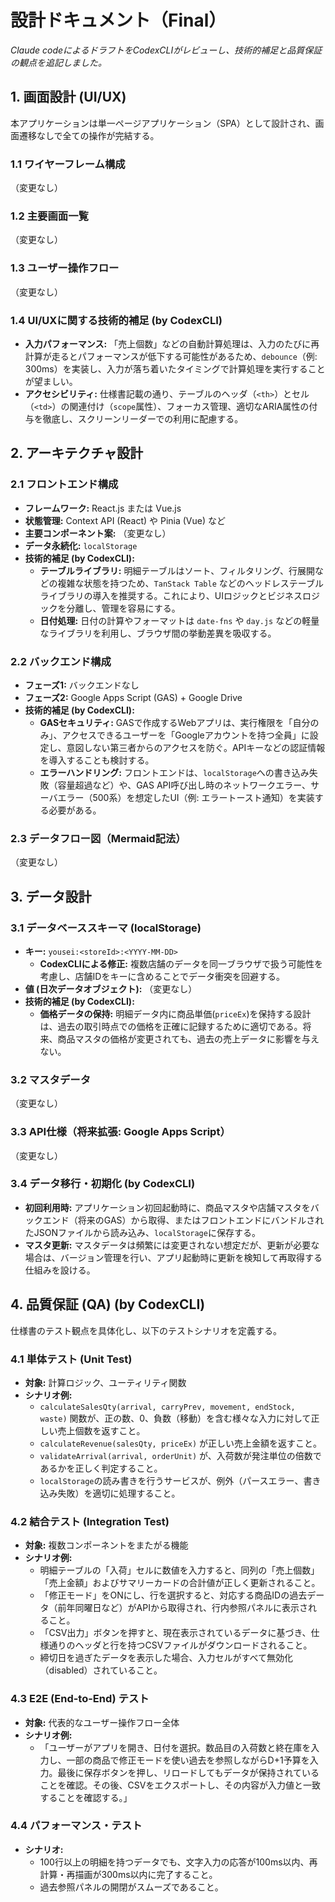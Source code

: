 # 設計ドキュメント（Final）

*Claude codeによるドラフトをCodexCLIがレビューし、技術的補足と品質保証の観点を追記しました。*

## 1. 画面設計 (UI/UX)
本アプリケーションは単一ページアプリケーション（SPA）として設計され、画面遷移なしで全ての操作が完結する。

### 1.1 ワイヤーフレーム構成
（変更なし）

### 1.2 主要画面一覧
（変更なし）

### 1.3 ユーザー操作フロー
（変更なし）

### 1.4 UI/UXに関する技術的補足 (by CodexCLI)
- **入力パフォーマンス:** 「売上個数」などの自動計算処理は、入力のたびに再計算が走るとパフォーマンスが低下する可能性があるため、`debounce`（例: 300ms）を実装し、入力が落ち着いたタイミングで計算処理を実行することが望ましい。
- **アクセシビリティ:** 仕様書記載の通り、テーブルのヘッダ（`<th>`）とセル（`<td>`）の関連付け（`scope`属性）、フォーカス管理、適切なARIA属性の付与を徹底し、スクリーンリーダーでの利用に配慮する。

## 2. アーキテクチャ設計

### 2.1 フロントエンド構成
- **フレームワーク:** React.js または Vue.js
- **状態管理:** Context API (React) や Pinia (Vue) など
- **主要コンポーネント案:** （変更なし）
- **データ永続化:** `localStorage`
- **技術的補足 (by CodexCLI):**
    - **テーブルライブラリ:** 明細テーブルはソート、フィルタリング、行展開などの複雑な状態を持つため、`TanStack Table` などのヘッドレステーブルライブラリの導入を推奨する。これにより、UIロジックとビジネスロジックを分離し、管理を容易にする。
    - **日付処理:** 日付の計算やフォーマットは `date-fns` や `day.js` などの軽量なライブラリを利用し、ブラウザ間の挙動差異を吸収する。

### 2.2 バックエンド構成
- **フェーズ1:** バックエンドなし
- **フェーズ2:** Google Apps Script (GAS) + Google Drive
- **技術的補足 (by CodexCLI):**
    - **GASセキュリティ:** GASで作成するWebアプリは、実行権限を「自分のみ」、アクセスできるユーザーを「Googleアカウントを持つ全員」に設定し、意図しない第三者からのアクセスを防ぐ。APIキーなどの認証情報を導入することも検討する。
    - **エラーハンドリング:** フロントエンドは、`localStorage`への書き込み失敗（容量超過など）や、GAS API呼び出し時のネットワークエラー、サーバエラー（500系）を想定したUI（例: エラートースト通知）を実装する必要がある。

### 2.3 データフロー図（Mermaid記法）
（変更なし）

## 3. データ設計

### 3.1 データベーススキーマ (localStorage)
- **キー:** `yousei:<storeId>:<YYYY-MM-DD>`
    - **CodexCLIによる修正:** 複数店舗のデータを同一ブラウザで扱う可能性を考慮し、店舗IDをキーに含めることでデータ衝突を回避する。
- **値 (日次データオブジェクト):** （変更なし）
- **技術的補足 (by CodexCLI):**
    - **価格データの保持:** 明細データ内に商品単価(`priceEx`)を保持する設計は、過去の取引時点での価格を正確に記録するために適切である。将来、商品マスタの価格が変更されても、過去の売上データに影響を与えない。

### 3.2 マスタデータ
（変更なし）

### 3.3 API仕様（将来拡張: Google Apps Script）
（変更なし）

### 3.4 データ移行・初期化 (by CodexCLI)
- **初回利用時:** アプリケーション初回起動時に、商品マスタや店舗マスタをバックエンド（将来のGAS）から取得、またはフロントエンドにバンドルされたJSONファイルから読み込み、`localStorage`に保存する。
- **マスタ更新:** マスタデータは頻繁には変更されない想定だが、更新が必要な場合は、バージョン管理を行い、アプリ起動時に更新を検知して再取得する仕組みを設ける。

## 4. 品質保証 (QA) (by CodexCLI)
仕様書のテスト観点を具体化し、以下のテストシナリオを定義する。

### 4.1 単体テスト (Unit Test)
- **対象:** 計算ロジック、ユーティリティ関数
- **シナリオ例:**
    - `calculateSalesQty(arrival, carryPrev, movement, endStock, waste)` 関数が、正の数、0、負数（移動）を含む様々な入力に対して正しい売上個数を返すこと。
    - `calculateRevenue(salesQty, priceEx)` が正しい売上金額を返すこと。
    - `validateArrival(arrival, orderUnit)` が、入荷数が発注単位の倍数であるかを正しく判定すること。
    - `localStorage`の読み書きを行うサービスが、例外（パースエラー、書き込み失敗）を適切に処理すること。

### 4.2 結合テスト (Integration Test)
- **対象:** 複数コンポーネントをまたがる機能
- **シナリオ例:**
    - 明細テーブルの「入荷」セルに数値を入力すると、同列の「売上個数」「売上金額」およびサマリーカードの合計値が正しく更新されること。
    - 「修正モード」をONにし、行を選択すると、対応する商品IDの過去データ（前年同曜日など）がAPIから取得され、行内参照パネルに表示されること。
    - 「CSV出力」ボタンを押すと、現在表示されているデータに基づき、仕様通りのヘッダと行を持つCSVファイルがダウンロードされること。
    - 締切日を過ぎたデータを表示した場合、入力セルがすべて無効化（disabled）されていること。

### 4.3 E2E (End-to-End) テスト
- **対象:** 代表的なユーザー操作フロー全体
- **シナリオ例:**
    - 「ユーザーがアプリを開き、日付を選択。数品目の入荷数と終在庫を入力し、一部の商品で修正モードを使い過去を参照しながらD+1予算を入力。最後に保存ボタンを押し、リロードしてもデータが保持されていることを確認。その後、CSVをエクスポートし、その内容が入力値と一致することを確認する。」

### 4.4 パフォーマンス・テスト
- **シナリオ:**
    - 100行以上の明細を持つデータでも、文字入力の応答が100ms以内、再計算・再描画が300ms以内に完了すること。
    - 過去参照パネルの開閉がスムーズであること。
